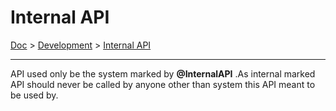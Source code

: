 # Internal API

[Doc](../doc.md) > [Development](../doc.md#development) > [Internal API](#internal-api)

---

API used only be the system marked by __@InternalAPI__ .As internal marked API should never be called by anyone other than system this API meant to be used by.
